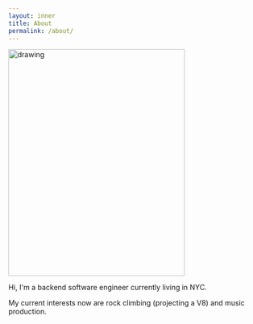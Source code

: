 ```yaml
---
layout: inner
title: About
permalink: /about/
---
```

<!-- ![Branching](/img/IMG_2384.jpg) -->
<img src="/img/me_and_smores.png" alt="drawing" style="width:350px; height:450px;"/>

Hi, I'm a backend software engineer currently living in NYC. 

My current interests now are rock climbing (projecting a V8) and music production. 

